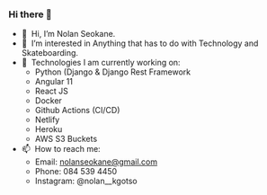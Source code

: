### Hi there 👋

- 👋 &nbsp;Hi, I’m Nolan Seokane.
- 👀 &nbsp;I’m interested in Anything that has to do with Technology and Skateboarding.
- 🌱 &nbsp;Technologies I am currently working on:
  - Python (Django & Django Rest Framework
  - Angular 11
  - React JS
  - Docker
  - Github Actions (CI/CD)
  - Netlify
  - Heroku
  - AWS S3 Buckets
- 📫 &nbsp;How to reach me: 
  - Email: nolanseokane@gmail.com 
  - Phone: 084 539 4450 
  - Instagram: @nolan__kgotso
